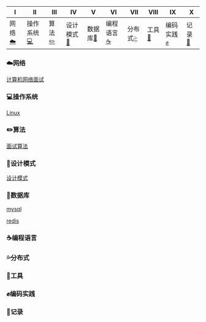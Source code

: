 | Ⅰ         | Ⅱ             | Ⅲ         | Ⅳ             | Ⅴ           | Ⅵ             | Ⅶ           | Ⅷ         | Ⅸ             | Ⅹ                  |
| --------- | ------------- | --------- | ------------- | ----------- | ------------- | ----------- | --------- | ------------- | ------------------ |
| 网络[☁️]() | 操作系统[💻]() | 算法[✏️]() | 设计模式[🎨]() | 数据库[💾]() | 编程语言[☕️]() | 分布式[💦]() | 工具[🔨]() | 编码实践[✊]() | 记录[📝](#recoding) |

### ☁️网络

[计算机网络面试](note/net/interview.md)

### 💻操作系统

[Linux](note/os/interview.md)

### ✏️算法

[面试算法](note/algorithm/interview.md)

### 🎨设计模式

[设计模式](note/design/interview.md)

### 💾数据库

[mysql](note/database/mysql/interview.md)

[redis](note/database/redis/interview.md)

### ☕️编程语言

### 💦分布式

### 🔨工具

### ✊编码实践

### 📝记录

